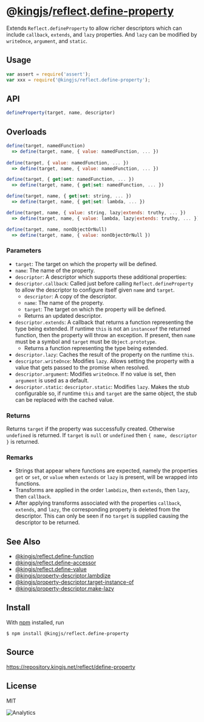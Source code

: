 # @[kingjs][@kingjs]/[reflect][ns0].[define-property][ns1]
Extends `Reflect.defineProperty` to allow richer descriptors which can include `callback`, `extends`, and `lazy` properties. And `lazy` can be modified by `writeOnce`, `argument`, and `static`.
## Usage
```js
var assert = require('assert');
var xxx = require('@kingjs/reflect.define-property');
```

## API
```ts
defineProperty(target, name, descriptor)
```
## Overloads
```js
define(target, namedFunction)
  => define(target, name, { value: namedFunction, ... })
  
define(target, { value: namedFunction, ... })
  => define(target, name, { value: namedFunction, ... })

define(target, { get|set: namedFunction, ... })
  => define(target, name, { get|set: namedFunction, ... })

define(target, name, { get|set: string, ... })
  => define(target, name, { get|set: lambda, ... })

define(target, name, { value: string, lazy|extends: truthy, ... })
  => define(target, name, { value: lambda, lazy|extends: truthy, ... })

define(target, name, nonObjectOrNull)
  => define(target, name, { value: nonObjectOrNull })
```

### Parameters
- `target`: The target on which the property will be defined.
- `name`: The name of the property.
- `descriptor`: A descriptor which supports these additional properties:
- `descriptor.callback`: Called just before calling `Reflect.defineProperty` to allow the descriptor to configure itself given `name` and `target`.
  - `descriptor`: A copy of the descriptor.
  - `name`: The name of the property.
  - `target`: The target on which the property will be defined.
  - Returns an updated descriptor.
- `descriptor.extends`: A callback that returns a function representing  the type being extended. If runtime `this` is not an `instanceof` the returned function, then the property will throw an exception. If present, then `name` must be  a symbol and `target` must be `Object.prototype`.
  - Returns a function representing the type being extended.
- `descriptor.lazy`: Caches the result of the property on the runtime `this`.
- `descriptor.writeOnce`: Modifies `lazy`. Allows setting the property with a  value that gets passed to the promise when resolved.
- `descriptor.argument`: Modifies `writeOnce`. If no value is set, then `argument` is used as a default.
- `descriptor.static`: `descriptor.static`: Modifies `lazy`. Makes the stub configurable so, if runtime `this` and `target` are the same object, the stub can be replaced with the cached value.
### Returns
Returns `target` if the property was successfully created.  Otherwise `undefined` is returned. If `target` is `null` or `undefined` then `{ name, descriptor }` is returned.
### Remarks
- Strings that appear where functions are expected, namely the properties  `get` or `set`, or `value` when `extends` or `lazy` is present,  will be wrapped into functions.
- Transforms are applied in the order `lambdize`, then `extends`, then `lazy`, then `callback`.
- After applying transforms associated with the properties `callback`, `extends`,  and `lazy`, the corresponding property is deleted from the descriptor. This can only be  seen if no `target` is supplied causing the descriptor to be returned.
## See Also
- [@kingjs/reflect.define-function][defineFunction]
- [@kingjs/reflect.define-accessor][defineAccessor]
- [@kingjs/reflect.define-value][defineValue]
- [@kingjs/property-descriptor.lambdize][lambdize]
- [@kingjs/property-descriptor.target-instance-of][target-instance-of]
- [@kingjs/property-descriptor.make-lazy][make-lazy]

[defineFunction]: https://www.npmjs.com/package/@kingjs/reflect.define-function
[defineAccessor]: https://www.npmjs.com/package/@kingjs/reflect.define-accessor
[defineValue]: https://www.npmjs.com/package/@kingjs/reflect.define-value
[lambdize]: https://www.npmjs.com/package/@kingjs/property-descriptor.lambdize
[target-instance-of]: https://www.npmjs.com/package/@kingjs/property-descriptor.target-instance-of
[make-lazy]: https://www.npmjs.com/package/@kingjs/property-descriptor.make-lazy
## Install
With [npm](https://npmjs.org/) installed, run
```
$ npm install @kingjs/reflect.define-property
```
## Source
https://repository.kingjs.net/reflect/define-property
## License
MIT

![Analytics](https://analytics.kingjs.net/reflect/define-property)

[@kingjs]: https://www.npmjs.com/package/kingjs
[ns0]: https://www.npmjs.com/package/@kingjs/reflect
[ns1]: https://www.npmjs.com/package/@kingjs/reflect.define-property
